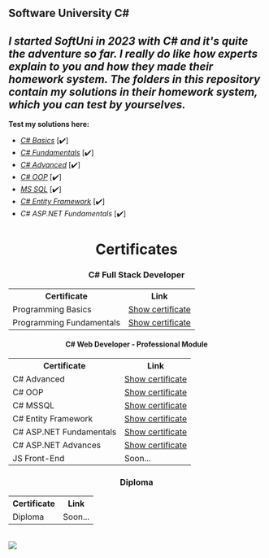 ## Software University C#
***I started SoftUni in 2023 with C# and it's quite the adventure so far. I really do like how experts explain to you and how they made their homework system.
The folders in this repository contain my solutions in their homework system, which you can test by yourselves.***
---
**Test my solutions here:**
 - *[C# Basics](https://judge.softuni.org/Contests#!/List/ByCategory/245/CSharp-Basics)* [✔️]
 - *[C# Fundamentals](https://judge.softuni.org/Contests#!/List/ByCategory/149/CSharp-Fundamentals)* [✔️]
 - *[C# Advanced](https://judge.softuni.org/Contests#!/List/ByCategory/180/CSharp-Advanced)* [✔️]
 - *[C# OOP](https://judge.softuni.org/Contests#!/List/ByCategory/181/CSharp-OOP)* [✔️]
 - *[MS SQL](https://judge.softuni.org/Contests#!/List/ByCategory/62/CSharp-Databases-Basics-Exercises)* [✔️]
 -  *[C# Entity Framework](https://judge.softuni.org/Contests#!/List/ByCategory/68/CSharp-Databases-Advanced-Exercises)* [✔️]
 -  *C# ASP.NET Fundamentals* [✔️]

<h1 align="center">Certificates</h1>
<table align="center">
  <h3 align="center">C# Full Stack Developer</h3>
  <tr>
    <th>Certificate</th>
    <th>Link</th>
  </tr>
  <tr>
    <td>Programming Basics</td>
    <td><a href="https://softuni.bg/certificates/details/172485/fe4b4a68">Show certificate</a></td>
  </tr>
  <tr>
    <td>Programming Fundamentals</td>
    <td><a href="https://softuni.bg/certificates/details/194971/cfd9d6cc">Show certificate</a></td>
  </tr>
</table>


<table align="center">
  <h4 align="center">C# Web Developer - Professional Module</h4>
  <tr>
    <th>Certificate</th>
    <th>Link</th>
  </tr>
  <tr>
    <td>C# Advanced</td>
    <td><a href="https://softuni.bg/certificates/details/203600/f89f9186">Show certificate</a></td>
  </tr>
 <tr>
  <td>C# OOP</td>
    <td><a href="https://softuni.bg/certificates/details/211255/2badf47e">Show certificate</a></td>
 </tr>
    <td>C# MSSQL</td>
    <td><a href="https://softuni.bg/certificates/details/216757/d5aea086">Show certificate</a></td>
  </tr>
  </tr>
    <td>C# Entity Framework</td>
    <td><a href="https://softuni.bg/certificates/details/221129/0816f7ab">Show certificate</a></td>
  </tr>
  <tr>
    <td>C# ASP.NET Fundamentals</td>
    <td><a href="https://softuni.bg/certificates/details/228392/16cc4bb0">Show certificate</a></td>
  </tr>
 <tr>
    <td>C# ASP.NET Advances</td>
    <td><a href="https://softuni.bg/certificates/details/232827/e8c0aef4">Show certificate</td>
  </tr>
   <tr>
    <td>JS Front-End</td>
    <td>Soon...</td>
  </tr>
  <tr>
</table>

<table align="center">
  <h3 align="center">Diploma</h3>
  <tr>
    <th>Certificate</th>
    <th>Link</th>
  </tr>
  <tr>
    <td>Diploma</td>
    <td>Soon...</td>
  </tr>
</table>

<br/>

   <img src="https://softuni.foundation/wp-content/uploads/2017/08/SoftUni_Foundation_Logo_Oneline-1.png">
